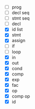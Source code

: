 - [ ] prog
- [ ] decl seq
- [ ] stmt seq
- [ ] decl
- [x] id list
- [x] stmt
- [x] assign
- [ ] if
- [ ] loop
- [x] in
- [x] out
- [x] cond
- [x] comp
- [x] exp
- [x] fac
- [x] op
- [x] comp op
- [x] id